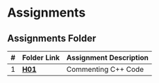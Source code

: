 # Assignments
##  Assignments Folder

|   #   | Folder Link | Assignment Description |
| :---: | ----------- | ---------------------- |
|    1   |  [__H01__](https://github.com/jbwilliams1006/3013-Algorithms-Williams/tree/main/Assignments/H01)      |        Commenting C++ Code                                                                               
